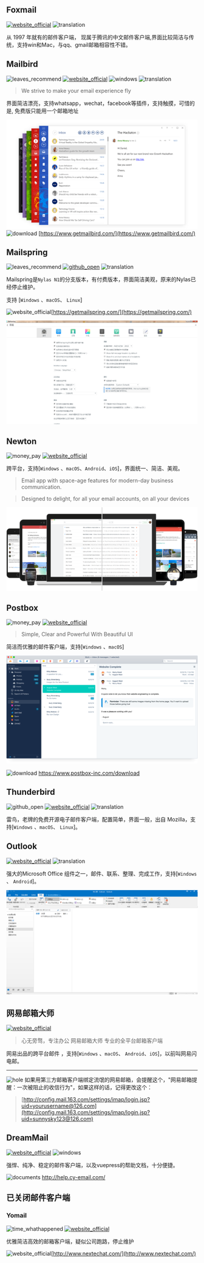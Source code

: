 ## Foxmail
[![website_official](https://gitbook07.oss-cn-hangzhou.aliyuncs.com/website_official.svg)](http://www.foxmail.com/) ![translation](https://gitbook07.oss-cn-hangzhou.aliyuncs.com/translation.svg)

从 1997 年就有的邮件客户端， 现属于腾讯的中文邮件客户端,界面比较简洁与传统，支持win和Mac，与qq、gmail邮箱相容性不错。


## Mailbird
![leaves_recommend](https://gitbook07.oss-cn-hangzhou.aliyuncs.com/leaves_rec.svg) [![website_official](https://gitbook07.oss-cn-hangzhou.aliyuncs.com/website_official.svg)](https://www.getmailbird.com/) ![windows](https://gitbook07.oss-cn-hangzhou.aliyuncs.com/windows.svg) ![translation](https://gitbook07.oss-cn-hangzhou.aliyuncs.com/translation.svg)

> We strive to make your email experience fly

界面简洁漂亮，支持whatsapp，wechat，facebook等插件，支持触摸，可惜的是, 免费版只能用一个邮箱地址

![Mailbird](../../.gitbook/assets/z-study-com-mail-mailbird.png)
![download](https://gitbook07.oss-cn-hangzhou.aliyuncs.com/download.svg) [https://www.getmailbird.com/](https://www.getmailbird.com/)

## Mailspring
![leaves_recommend](https://gitbook07.oss-cn-hangzhou.aliyuncs.com/leaves_rec.svg) [![github_open](https://gitbook07.oss-cn-hangzhou.aliyuncs.com/github_open.svg)](https://github.com/Foundry376/Mailspring) ![translation](https://gitbook07.oss-cn-hangzhou.aliyuncs.com/translation.svg)

Mailspring是`Nylas N1`的分支版本，有付费版本，界面简洁美观，原来的Nylas已经停止维护。

支持 [`Windows` 、`macOS`、 `Linux`]

![website_official](https://gitbook07.oss-cn-hangzhou.aliyuncs.com/website_official.svg)[https://getmailspring.com/](https://getmailspring.com/)

![](../../.gitbook/assets/z-study-com-mail-mailspring.png)
## Newton
![money_pay](https://gitbook07.oss-cn-hangzhou.aliyuncs.com/money_pay.svg) [![website_official](https://gitbook07.oss-cn-hangzhou.aliyuncs.com/website_official.svg)](https://newtonhq.com/)

跨平台，支持[`Windows` 、`macOS`、`Android`、`iOS`]，界面统一、简洁、美观。

> Email app with space-age features for modern-day business communication.

> Designed to delight, for all your email accounts, on all your devices

![Newton](../../.gitbook/assets/z-study-com-mail-newton.png)

## Postbox
![money_pay](https://gitbook07.oss-cn-hangzhou.aliyuncs.com/money_pay.svg) [![website_official](https://gitbook07.oss-cn-hangzhou.aliyuncs.com/website_official.svg)](https://www.postbox-inc.com/)

> Simple, Clear and Powerful With Beautiful UI

简洁而优雅的邮件客户端，支持[`Windows` 、`macOS`]

![Postbox](../../.gitbook/assets/z-study-com-mail-postbox.png)

![download](https://gitbook07.oss-cn-hangzhou.aliyuncs.com/download.svg) https://www.postbox-inc.com/download

## Thunderbird
![github_open](https://gitbook07.oss-cn-hangzhou.aliyuncs.com/github_open.svg) [![website_official](https://gitbook07.oss-cn-hangzhou.aliyuncs.com/website_official.svg)](https://www.thunderbird.net) ![translation](https://gitbook07.oss-cn-hangzhou.aliyuncs.com/translation.svg)

雷鸟，老牌的免费开源电子邮件客户端，配置简单，界面一般，出自 Mozilla，支持[`Windows` 、`macOS`、 `Linux`]。

## Outlook
[![website_official](https://gitbook07.oss-cn-hangzhou.aliyuncs.com/website_official.svg)](https://products.office.com/en-us/outlook/email-and-calendar-software-microsoft-outlook) ![translation](https://gitbook07.oss-cn-hangzhou.aliyuncs.com/translation.svg)

强大的Microsoft Office 组件之一，邮件、联系、整理、完成工作，支持[`Windows` 、 `Android`]。

![Outlook](../../.gitbook/assets/z-study-com-mail-outlook.png)

## 网易邮箱大师
[![website_official](https://gitbook07.oss-cn-hangzhou.aliyuncs.com/website_official.svg)](http://mail.163.com/dashi/)

> 心无旁骛，专注办公
> 网易邮箱大师 专业的全平台邮箱客户端

网易出品的跨平台邮件 ，支持[`Windows` 、`macOS`、 `Android`、`iOS`]，以前叫网易闪电邮。

---

![hole](https://gitbook07.oss-cn-hangzhou.aliyuncs.com/keng.svg) 如果用第三方邮箱客户端绑定流氓的网易邮箱，会提醒这个，"网易邮箱提醒：一次被阻止的收信行为"，如果这样的话，记得更改这个：
>
>[http://config.mail.163.com/settings/imap/login.jsp?uid=yourusername@126.com](http://config.mail.163.com/settings/imap/login.jsp?uid=sunnysky123@126.com)

## DreamMail
[![website_official](https://gitbook07.oss-cn-hangzhou.aliyuncs.com/website_official.svg)](https://www.cy-email.com/) ![windows](https://gitbook07.oss-cn-hangzhou.aliyuncs.com/windows.svg)

强悍、纯净、稳定的邮件客户端，以及vuepress的帮助文档，十分便捷。

![documents](https://gitbook07.oss-cn-hangzhou.aliyuncs.com/documents.svg) http://help.cy-email.com/

## 已关闭邮件客户端

### Yomail
![time_whathappened](https://gitbook07.oss-cn-hangzhou.aliyuncs.com/time_whathappened.svg) [![website_official](https://gitbook07.oss-cn-hangzhou.aliyuncs.com/website_official.svg)](http://www.nextechat.com/)

优雅简洁高效的邮箱客户端，疑似公司跑路，停止维护

![website_official](https://gitbook07.oss-cn-hangzhou.aliyuncs.com/website_official.svg)[http://www.nextechat.com/](http://www.nextechat.com/)



